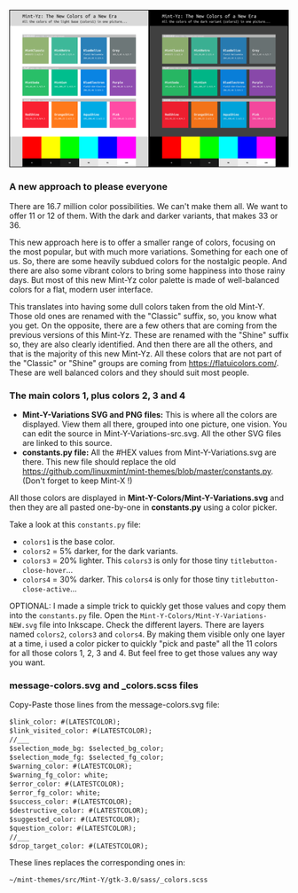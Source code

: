 ![Mint-Y-Variations](Mint-Y-Variations.png)

### A new approach to please everyone
There are 16.7 million color possibilities. We can't make them all. We want to offer 11 or 12 of them. With the dark and darker variants, that makes 33 or 36.

This new approach here is to offer a smaller range of colors, focusing on the most popular, but with much more variations. Something for each one of us. So, there are some heavily subdued colors for the nostalgic people. And there are also some vibrant colors to bring some happiness into those rainy days. But most of this new Mint-Yz color palette is made of well-balanced colors for a flat, modern user interface.

This translates into having some dull colors taken from the old Mint-Y. Those old ones are renamed with the "Classic" suffix, so, you know what you get. On the opposite, there are a few others that are coming from the previous versions of this Mint-Yz. These are renamed with the "Shine" suffix so, they are also clearly identified. And then there are all the others, and that is the majority of this new Mint-Yz. All these colors that are not part of the "Classic" or "Shine" groups are coming from https://flatuicolors.com/. These are well balanced colors and they should suit most people.

### The main colors 1, plus colors 2, 3 and 4
* **Mint-Y-Variations SVG and PNG files:** This is where all the colors are displayed. View them all there, grouped into one picture, one vision. You can edit the source in Mint-Y-Variations-src.svg. All the other SVG files are linked to this source.
* **constants.py file:** All the #HEX values from Mint-Y-Variations.svg are there. This new file should replace the old https://github.com/linuxmint/mint-themes/blob/master/constants.py. (Don't forget to keep Mint-X !)

All those colors are displayed in **Mint-Y-Colors/Mint-Y-Variations.svg** and then they are all pasted one-by-one in **constants.py** using a color picker.

Take a look at this `constants.py` file:

* `colors1` is the base color.
* `colors2` = 5% darker, for the dark variants.
* `colors3` = 20% lighter. This `colors3` is only for those tiny `titlebutton-close-hover`...
* `colors4` = 30% darker. This `colors4` is only for those tiny `titlebutton-close-active`...

OPTIONAL: I made a simple trick to quickly get those values and copy them into the `constants.py` file. Open the `Mint-Y-Colors/Mint-Y-Variations-NEW.svg` file into Inkscape. Check the different layers. There are layers named `colors2`, `colors3` and `colors4`. By making them visible only one layer at a time, i used a color picker to quickly "pick and paste" all the 11 colors for all those colors 1, 2, 3 and 4. But feel free to get those values any way you want.

### message-colors.svg and _colors.scss files
Copy-Paste those lines from the message-colors.svg file:

    $link_color: #(LATESTCOLOR);
    $link_visited_color: #(LATESTCOLOR);
    //___
    $selection_mode_bg: $selected_bg_color;
    $selection_mode_fg: $selected_fg_color;
    $warning_color: #(LATESTCOLOR);
    $warning_fg_color: white;
    $error_color: #(LATESTCOLOR);
    $error_fg_color: white;
    $success_color: #(LATESTCOLOR);
    $destructive_color: #(LATESTCOLOR);
    $suggested_color: #(LATESTCOLOR);
    $question_color: #(LATESTCOLOR);
    //___
    $drop_target_color: #(LATESTCOLOR);

These lines replaces the corresponding ones in:

    ~/mint-themes/src/Mint-Y/gtk-3.0/sass/_colors.scss